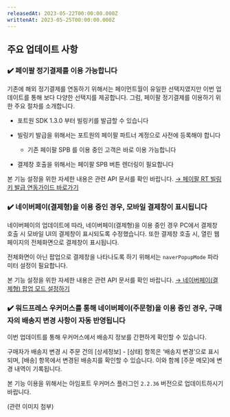 ```yaml
---
releasedAt: 2023-05-22T00:00:00.000Z
writtenAt: 2023-05-25T00:00:00.000Z
---
```


## 주요 업데이트 사항

### ✔️ 페이팔 정기결제를 이용 가능합니다

기존에 해외 정기결제를 연동하기 위해서는 페이먼트월이 유일한 선택지였지만 이번 업데이트를 통해 보다 다양한 선택지를 제공합니다.
그럼, 페이팔 정기결제를 이용하기 위한 주요 절차를 소개합니다.

- 포트원 SDK 1.3.0 부터 빌링키를 발급할 수 있습니다

- 빌링키 발급을 위해서는 포트원의 페이팔 파트너 계정으로 사전에 등록해야 합니다
  - 기존 페이팔 SPB 를 이용 중인 고객은 바로 이용 가능합니다

- 결제창 호출을 위해서는 페이팔 SPB 버튼 렌더링이 필요합니다

본 기능 설정을 위한 자세한 내용은 관련 API 문서를 확인 바랍니다.
[→ 페이팔 RT 빌링키 발급 연동가이드 바로가기](https://developers.portone.io/docs/ko/pg/payment-gateway/rt)

### ✔️ 네이버페이(결제형)을 이용 중인 경우, 모바일 결제창이 표시됩니다

네이버페이의 업데이트에 따라, 네이버페이(결제형)을 이용 중인 경우 PC에서 결제창 호출 시 모바일 UI의 결제창이 표시되도록 수정했습니다.
또한 결제창 호출 시, 열린 웹페이지의 전체화면으로 결제창이 표시됩니다.

전체화면이 아닌 팝업으로 결제창을 나타나도록 하기 위해서는 `naverPopupMode` 파라미터 설정이 필요합니다.

본 기능 설정을 위한 자세한 내용은 관련 API 문서를 확인 바랍니다.
[→ 네이버페이(결제형) 팝업 모드 설정하기](https://developers.portone.io/docs/ko/pg/simple/naver)

### ✔️ 워드프레스 우커머스를 통해 네이버페이(주문형)을 이용 중인 경우, 구매자의 배송지 변경 사항이 자동 반영됩니다

이번 업데이트를 통해 우커머스에서 배송지 정보를 간편하게 확인할 수 있습니다.

구매자가 배송지 변경 시 주문 건의 \[상세정보] - \[상태] 항목은 ‘배송지 변경’으로 표시되며, \[배송] 항목에서 변경된 배송지를 확인할 수 있습니다.
이와 함께 \[주문 메모]에 변경 내역이 기록됩니다.

본 기능 이용을 위해서는 아임포트 우커머스 플러그인 `2.2.36` 버전으로 업데이트하시기 바랍니다.

(관련 이미지 첨부)
